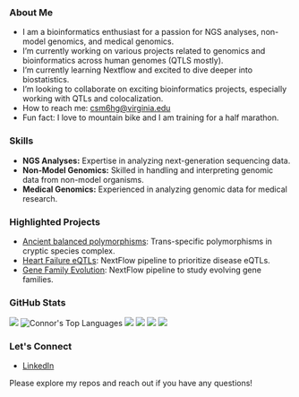 ### About Me
- I am a bioinformatics enthusiast for a passion for NGS analyses, non-model genomics, and medical genomics.
- I’m currently working on various projects related to genomics and bioinformatics across human genomes (QTLS mostly).
- I’m currently learning Nextflow and excited to dive deeper into biostatistics.
- I’m looking to collaborate on exciting bioinformatics projects, especially working with QTLs and colocalization.
- How to reach me: csm6hg@virginia.edu
- Fun fact: I love to mountain bike and I am training for a half marathon.
  
### Skills
- **NGS Analyses:** Expertise in analyzing next-generation sequencing data.
- **Non-Model Genomics:** Skilled in handling and interpreting genomic data from non-model organisms.
- **Medical Genomics:** Experienced in analyzing genomic data for medical research.

### Highlighted Projects
- [Ancient balanced polymorphisms](https://github.com/connor122721/SharedPolymorphismsDaphnia): Trans-specific polymorphisms in cryptic species complex.
- [Heart Failure eQTLs](https://github.com/connor122721/nextflow_dna): NextFlow pipeline to prioritize disease eQTLs.
- [Gene Family Evolution](https://github.com/connor122721/GeneFamilyEvolution): NextFlow pipeline to study evolving gene families.

### GitHub Stats
![](http://github-profile-summary-cards.vercel.app/api/cards/profile-details?username=connor122721&theme=solarized)
![Connor's Top Languages](https://github-readme-stats.vercel.app/api/top-langs/?username=connor122721&hide=javascript,html&layout=donut&langs_count=6&theme=solarized-light)
![](http://github-profile-summary-cards.vercel.app/api/cards/repos-per-language?username=connor122721&theme=solarized&langs_count=5)
![](http://github-profile-summary-cards.vercel.app/api/cards/most-commit-language?username=connor122721&theme=solarized&langs_count=5)
![](http://github-profile-summary-cards.vercel.app/api/cards/stats?username=connor122721&theme=solarized&)
![](http://github-profile-summary-cards.vercel.app/api/cards/productive-time?username=connor122721&theme=solarized&utcOffset=-5)

### Let's Connect
- [LinkedIn](https://www.linkedin.com/in/connor-sean-murray/)

Please explore my repos and reach out if you have any questions!
